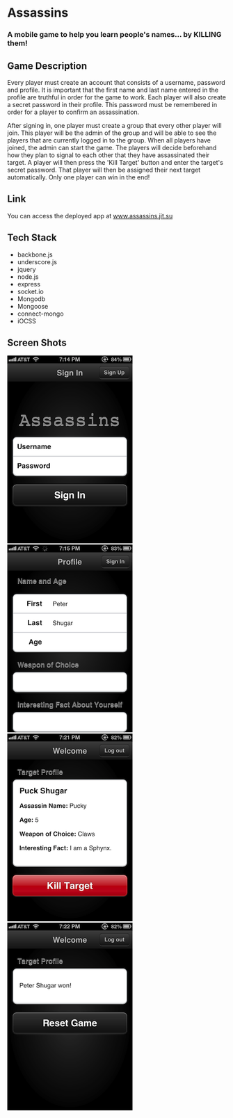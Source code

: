 # Assassins

### A mobile game to help you learn people's names... by KILLING them!


## Game Description

Every player must create an account that consists of a username, password and profile.  It is important that the first name and last name entered in the profile are truthful in order for the game to work.  Each player will also create a secret password in their profile.  This password must be remembered in order for a player to confirm an assassination.

After signing in, one player must create a group that every other player will join.  This player will be the admin of the group and will be able to see the players that are currently logged in to the group.  When all players have joined, the admin can start the game.  The players will decide beforehand how they plan to signal to each other that they have assassinated their target.  A player will then press the 'Kill Target' button and enter the target's secret password.  That player will then be assigned their next target automatically.  Only one player can win in the end!


## Link

You can access the deployed app at www.assassins.jit.su


## Tech Stack

* backbone.js
* underscore.js
* jquery
* node.js
* express
* socket.io
* Mongodb
* Mongoose
* connect-mongo
* iOCSS


## Screen Shots

![Alt text](README/photo.PNG "Sign In")
![Alt text](README/photo1.PNG "Profile")
![Alt text](README/photo4.PNG "Target")
![Alt text](README/photo5.PNG "Victory")
